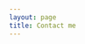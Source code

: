 ```yaml
---
layout: page
title: Contact me
---
```


<html>
    <head>
        <style>
            #chartdiv {
                width: 100%;
                height: 320px;
            }
            .map-marker {
                margin-left: -5px;
                margin-top: -5px;
            }
            .map-marker.map-clickable {
                cursor: pointer;
            }
            .pulse {
                width: 0px;
                height: 0px;
                border: 0px solid #f7f14c;
                -webkit-border-radius: 30px;
                -moz-border-radius: 30px;
                border-radius: 30px;
                background-color: #716f42;
                z-index: 10;
                position: absolute;
          }
          .map-marker .dot {
                border: 10px solid #FFFFFF;
                background: transparent;
                -webkit-border-radius: 100px;
                -moz-border-radius: 100px;
                border-radius: 100px;
                height: 40px;
                width: 40px;
                -webkit-animation: pulse 0s ease-out;
                -moz-animation: pulse 0s ease-out;
                animation: pulse 1s ease-out;
                -webkit-animation-iteration-count: infinite;
                -moz-animation-iteration-count: infinite;
                animation-iteration-count: infinite;
                position: absolute;
                top: -25px;
                left: -25px;
                z-index: 1;
                opacity: 0;
        }
        @-moz-keyframes pulse {
               0% {
                  -moz-transform: scale(0);
                  opacity: 0.0;
               }
               25% {
                  -moz-transform: scale(0);
                  opacity: 0.1;
               }
               50% {
                  -moz-transform: scale(0.1);
                  opacity: 0.3;
               }
               75% {
                  -moz-transform: scale(0.5);
                  opacity: 0.5;
               }
               100% {
                  -moz-transform: scale(1);
                  opacity: 0.0;
               }
        }
        @-webkit-keyframes "pulse" {
               0% {
                  -webkit-transform: scale(0);
                  opacity: 0.0;
               }
               25% {
                  -webkit-transform: scale(0);
                  opacity: 0.1;
               }
               50% {
                  -webkit-transform: scale(0.1);
                  opacity: 0.3;
               }
               75% {
                  -webkit-transform: scale(0.5);
                  opacity: 0.5;
               }
               100% {
                  -webkit-transform: scale(1);
                  opacity: 0.0;
               }
        }
        </style>
    </head>
    <body>
    <script src="https://www.amcharts.com/lib/3/ammap.js"></script>
    <script src="https://www.amcharts.com/lib/3/maps/js/worldLow.js"></script>
    <script src="https://www.amcharts.com/lib/3/themes/light.js"></script>
    <script>
    // svg path for target icon
    var targetSVG = "M9,0C4.029,0,0,4.029,0,9s4.029,9,9,9s9-4.029,9-9S13.971,0,9,0z M9,15.93 c-3.83,0-6.93-3.1-6.93-6.93S5.17,2.07,9,2.07s6.93,3.1,6.93,6.93S12.83,15.93,9,15.93 M12.5,9c0,1.933-1.567,3.5-3.5,3.5S5.5,10.933,5.5,9S7.067,5.5,9,5.5 S12.5,7.067,12.5,9z";

    var map = AmCharts.makeChart( "chartdiv", {
      "type": "map",
      "theme": "light",
      "dragMap": true,
      "projection": "miller",
      "mouseWheelZoomEnabled": true,
      "showBalloonOnSelectedObject": true,
      "backgroundAlpha": 1,
      "backgroundColor": "#000",

      "dataProvider": {
        "map": "worldLow",
        "zoomLevel": 1,
        "zoomLongitude": 10.685223,
        "zoomLatitude": 25.0,
        <!-- "getAreasFromMap": true, -->

        "lines": [
            {"latitudes": [ 29.9948936 , 30.341304 ], "longitudes": [ 112.660802 , 112.212773 ]},
            {"latitudes": [ 30.341304 , 30.5390822 ], "longitudes": [ 112.212773 , 114.3527662 ]},
            {"latitudes": [ 30.5390822 , 39.9869171 ], "longitudes": [ 114.3527662 , 116.3036799 ]},
            {"latitudes": [ 39.9869171 , 22.337857 ], "longitudes": [ 116.3036799 , 114.181962 ]}
        ],

        "images": [
        <!-- resident -->
        {"type": "circle", "title": "Xinguancun", "latitude": 29.9948936, "longitude": 112.660802, "scale": 0.3, "color": "#FF0000"},
        {"type": "circle", "title": "Jingzhou", "latitude": 30.341304, "longitude": 112.212773, "scale": 0.3, "color": "#FF0000"},
        {"svgPath": targetSVG, "title": "Wuhan", "latitude": 30.5390822, "longitude": 114.3527662, "scale": 0.3, "color": "#FF0000"},
        {"svgPath": targetSVG, "title": "Beijing", "latitude": 39.9869171, "longitude": 116.3036799, "scale": 0.3, "color": "#FF0000"},
        {"svgPath": targetSVG, "title": "Hong Kong", "latitude": 22.337857, "longitude": 114.181962, "scale": 0.5, "color": "#FF0000"},
        {"svgPath": targetSVG, "title": "Corvallis", "latitude": 44.5637844, "longitude": -123.2816383, "scale": 0.5, "color": "#FFFF00"},
        {"type": "circle", "title": "Honolulu", "latitude": 21.2961421, "longitude": -157.8197537, "scale": 0.2},
        {"type": "circle", "title": "Soeul", "latitude": 37.56171, "longitude": 126.969821, "scale": 0.2},
        {"type": "circle", "title": "Chiasso", "latitude": 45.833905, "longitude": 9.032748, "scale": 0.2},
        {"type": "circle", "title": "Como", "latitude": 45.818056, "longitude": 9.066017, "scale": 0.2},
        {"type": "circle", "title": "Venice", "latitude": 45.43086, "longitude": 12.334162, "scale": 0.2},
        {"type": "circle", "title": "Florence", "latitude": 43.768844, "longitude": 11.25357, "scale": 0.2},
        {"type": "circle", "title": "Milan", "latitude": 45.462403, "longitude": 9.186216, "scale": 0.2},
        {"type": "circle", "title": "Prague", "latitude": 50.0598054, "longitude": 14.3251976, "scale": 0.2},
        {"type": "circle", "title": "Karlovy Vary", "latitude": 50.23022, "longitude": 12.867841, "scale": 0.2},
        {"type": "circle", "title": "Český Krumlov", "latitude": 48.973443, "longitude": 14.472547, "scale": 0.2},
        {"type": "circle", "title": "Ceske Budejovice", "latitude": 48.809801, "longitude": 14.314063, "scale": 0.2},
        {"type": "circle", "title": "Yichang", "latitude": 30.685358, "longitude": 111.267151, "scale": 0.2},
        {"type": "circle", "title": "Xiangyang", "latitude": 31.931969, "longitude": 112.929498, "scale": 0.2},
        {"type": "circle", "title": "Chengdu", "latitude": 30.584186, "longitude": 104.056221, "scale": 0.2},
        {"type": "circle", "title": "Shenyang", "latitude": 41.795374, "longitude": 123.429275, "scale": 0.2},
        {"type": "circle", "title": "Chongming Island", "latitude": 31.623527, "longitude": 121.396618, "scale": 0.2},
        {"type": "circle", "title": "Shanghai", "latitude": 31.227287, "longitude": 121.459633, "scale": 0.2},
        {"type": "circle", "title": "Heaven Lake", "latitude": 42.021411, "longitude": 128.060149, "scale": 0.2},
        {"type": "circle", "title": "Changchun", "latitude": 43.822262, "longitude": 125.324109, "scale": 0.2},
        {"type": "circle", "title": "Yanbian Antu", "latitude": 43.10331, "longitude": 128.865288, "scale": 0.2},
        {"type": "circle", "title": "Shaoxing", "latitude": 29.996625, "longitude": 120.58591, "scale": 0.2},
        {"type": "circle", "title": "Hangzhou", "latitude": 30.268311, "longitude": 120.153467, "scale": 0.2},
        {"type": "circle", "title": "Xiangtan", "latitude": 27.827308, "longitude": 112.940775, "scale": 0.2},
        {"type": "circle", "title": "Yueyang", "latitude": 29.363103, "longitude": 113.114635, "scale": 0.2},
        {"type": "circle", "title": "Changsha", "latitude": 28.216436, "longitude": 112.940859, "scale": 0.2},
        {"type": "circle", "title": "Changzhou", "latitude": 31.808967, "longitude": 119.974338, "scale": 0.2},
        {"type": "circle", "title": "Nanjing", "latitude": 32.065932, "longitude": 118.788722, "scale": 0.2},
        {"type": "circle", "title": "Jiujiang Lushan", "latitude": 29.556552, "longitude": 116.013272, "scale": 0.2},
        {"type": "circle", "title": "Nanchang", "latitude": 28.679786, "longitude": 115.855627, "scale": 0.2},
        {"type": "circle", "title": "Qingdao", "latitude": 36.058188, "longitude": 120.364583, "scale": 0.2},
        {"type": "circle", "title": "Jinan", "latitude": 36.642584, "longitude": 117.12017, "scale": 0.2},
        {"type": "circle", "title": "Jianshui", "latitude": 23.633042, "longitude": 102.82543, "scale": 0.2},
        {"type": "circle", "title": "Mojiang", "latitude": 23.427488, "longitude": 101.686784, "scale": 0.2},
        {"type": "circle", "title": "Pu'er", "latitude": 22.782715, "longitude": 100.967927, "scale": 0.2},
        {"type": "circle", "title": "Xishuangbanna", "latitude": 22.006043, "longitude": 100.802042, "scale": 0.2},
        {"type": "circle", "title": "Dali", "latitude": 25.61027, "longitude": 100.270071, "scale": 0.2},
        {"type": "circle", "title": "Lijiang", "latitude": 26.853597, "longitude": 100.227114, "scale": 0.2},
        {"type": "circle", "title": "Puzhehei", "latitude": 24.131957, "longitude": 104.119156, "scale": 0.2},
        {"type": "circle", "title": "Gejiu", "latitude": 23.357424, "longitude": 103.155472, "scale": 0.2},
        {"type": "circle", "title": "Mengzi", "latitude": 23.363066, "longitude": 103.398048, "scale": 0.2},
        {"type": "circle", "title": "Shenzhen", "latitude": 22.532757, "longitude": 113.917776, "scale": 0.2},
        {"type": "circle", "title": "Zhuhai", "latitude": 22.2778, "longitude": 113.570599, "scale": 0.2},
        {"type": "circle", "title": "Macau", "latitude": 22.189968, "longitude": 113.548058, "scale": 0.2},
        {"type": "circle", "title": "Dongguan", "latitude": 23.037614, "longitude": 113.756288, "scale": 0.2},
        {"type": "circle", "title": "Guangzhou", "latitude": 23.116626, "longitude": 113.248428, "scale": 0.2}
        ]
      },

      "areasSettings": {
          "color": "#FFCC00",
          "outlineThickness": 0,
          "unlistedAreasColor": "#999",
          "unlistedAreasAlpha": 0.6
      },

      "imagesSettings": {
        "color": "#00FF00",
        "rollOverColor": "#FFFF00",
        "selectedColor": "#000000",
        "rollOverScale": 2
      },

      "linesSettings": {
        "arc": 0.8,
        "arrow": "none",
        "color": "#FFFF00",
        "alpha": 1,
        "arrowAlpha": 0.9,
        "arrowSize": 0,
        "thickness": 0.5
      },

      "balloon": {
          "drop": true,
          "enabled": false
      },

      "zoomControl": {
        "homeButtonEnabled": false,
        "zoomControlEnabled": false,
        "buttonSize": 20,
        "gridHeight": 0,
        "draggerAlpha": 0,
        "gridAlpha": 0
      },

      "backgroundZoomsToTop": true,
      "linesAboveImages": true,

      "export": {
        "enabled": false
      }
    } );

    map.addListener( "positionChanged", updateCustomMarkers );

    function updateCustomMarkers( event ) {
      var map = event.chart;

      for ( var x in map.dataProvider.images ) {
        var image = map.dataProvider.images[ x ];
        if (x == 4 || x == 5) {
            if ( 'undefined' == typeof image.externalElement )
            image.externalElement = createCustomMarker( image );
            var xy = map.coordinatesToStageXY( image.longitude, image.latitude );
            image.externalElement.style.top = xy.y + 'px';
            image.externalElement.style.left = xy.x + 'px';
        }
      }
    }

    function createCustomMarker( image ) {
      var holder = document.createElement( 'div' );
      holder.className = 'map-marker';
      holder.title = image.title;
      holder.style.position = 'absolute';

      if ( undefined != image.url ) {
        holder.onclick = function() {
          window.location.href = image.url;
        };
        holder.className += ' map-clickable';
      }

      var dot = document.createElement( 'div' );
      dot.className = 'dot';
      holder.appendChild( dot );

      var pulse = document.createElement( 'div' );
      pulse.className = 'pulse';
      holder.appendChild( pulse );

      image.chart.chartDiv.appendChild( holder );

      return holder;
    }
    </script>
    </body>
    <div id="chartdiv"></div>

      <!-- qq enterprise mail -->
      <style>
      .bizmail_loginpanel{font-size:12px;width:500px;height:auto;border:1px solid #cccccc;background:#ffffff;}
      .bizmail_LoginBox{padding:10px 15px;}
      .bizmail_loginpanel h3{padding-bottom:5px;margin:0 0 5px 0;border-bottom:1px solid #cccccc;font-size:14px;}
      .bizmail_loginpanel form{margin:10;padding:10;}
      .bizmail_loginpanel input.text{font-size:12px;width:120px;height:20px;margin:0 2px;border:1px solid #C3C3C3;border-color:#7C7C7C #C3C3C3 #C3C3C3 #9A9A9A;}
      .bizmail_loginpanel .bizmail_column{height:28px;}
      .bizmail_loginpanel .bizmail_column label{display:block;float:left;width:50px;height:24px;line-height:24px;font-size:12px;}
      .bizmail_loginpanel .bizmail_column .bizmail_inputArea{float:left;width:240px;}
      .bizmail_loginpanel .bizmail_column span{font-size:12px;word-wrap:break-word;margin-left: 2px;line-height:200%;}
      .bizmail_loginpanel .bizmail_SubmitArea{margin-left:30px;clear:both;}
      .bizmail_loginpanel .bizmail_SubmitArea a{font-size:12px;margin-left:5px;}
      .bizmail_loginpanel select{width:110px;height:20px;margin:0 2px;}
      </style>
      <script type="text/javascript" src="http://exmail.qq.com/en_US/htmledition/js_biz/outerlogin.js"  charset="gb18030"></script>
      <script type="text/javascript">
      writeLoginPanel({domainlist:"zhangfangli.cn", mode:"vertical"});
      </script>
</html>

If you are having any questions or suggestions, feel free to contact [me]({{ site.baseurl }}/menu/rong.html).
